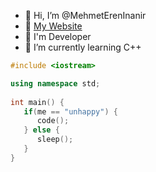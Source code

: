 - 👋 Hi, I’m @MehmetErenInanir
- 👋 [My Website](http://mehmetereninanir.renderforestsites.com/ "Mehmet Eren İnanır")
- 🌱 I'm Developer
- 🌱 I’m currently learning C++

```cpp
#include <iostream>

using namespace std;
  
int main() {
   if(me == "unhappy") {
      code();
   } else {
      sleep();
   }
}
```
